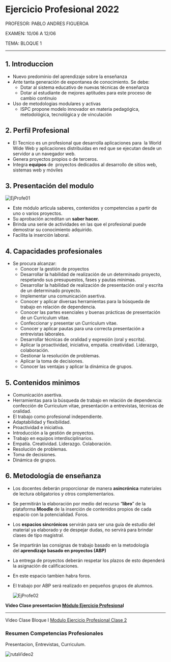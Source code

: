 # Ejercicio Profesional 2022

PROFESOR: PABLO ANDRES FIGUEROA

EXAMEN: 10/06 A 12/06

TEMA: BLOQUE 1

---

## ****1. Introduccion****

- Nuevo predominio del aprendizaje sobre la enseñanza
- Ante tanta generación de expontanea de conocimiento. Se debe:
    - Dotar al sistema educativo de nuevas técnicas de enseñanza
    - Dotar al estudiante de mejores aptitudes para este proceso de cambio continuio
- Uso de metodologias modulares y activas
    - ISPC propone modelo innovador en materia pedagógica, metodológica, tecnológica y de vinculación

## ****2. Perfil Profesional****

- El Tecnico es un profesional que desarrolla aplicaciones para  la World Wide Web y aplicaciones distribuidas en red que se ejecutan desde un servidor a un navegador web.
- Genera proyectos propios o de terceros.
- Integra **equipos** de  proyectos dedicados al desarrollo de sitios web, sistemas web y móviles

## ****3. Presentación del modulo****

 ![EjProfe01](https://user-images.githubusercontent.com/95265001/184467397-dd2d50eb-0323-48c2-8dd0-26169d972f5a.png)


- Este módulo articula saberes, contenidos y competencias a partir de uno o varios proyectos.
- Su aprobación acreditan un **saber hacer.**
- Brinda una serie de actividades en las que el profesional puede demostrar su conocimiento adquirido.
- Facilita la inserción laboral.

## ****4. Capacidades profesionales****

- Se procura alcanzar:
    - Conocer la gestión de proyectos
    - Desarrollar la habilidad de realización de un determinado proyecto, respetando sus presupuestos, fases y pautas mínimas.
    - Desarrollar la habilidad de realización de presentación oral y escrita de un determinado proyecto.
    - Implementar una comunicación asertiva.
    - Conocer y aplicar diversas herramientas para la búsqueda de trabajo en relación de dependencia.
    - Conocer las partes esenciales y buenas prácticas de presentación de un Curriculum vitae.
    - Confeccionar y presentar un Curriculum vitae.
    - Conocer y aplicar pautas para una correcta presentación a entrevistas laborales.
    - Desarrollar técnicas de oralidad y expresión (oral y escrita).
    - Aplicar la proactividad, iniciativa, empatía. creatividad. Liderazgo, colaboración.
    - Gestionar la resolución de problemas.
    - Aplicar la toma de decisiones.
    - Conocer las ventajas y aplicar la dinámica de grupos.

## ****5. Contenidos minimos****

- Comunicación asertiva.
- Herramientas para la búsqueda de trabajo en relación de dependencia: confección de Curriculum vitae, presentación a entrevistas, técnicas de oralidad.
- El trabajo como profesional independiente.
- Adaptabilidad y flexibilidad.
- Proactividad e iniciativa.
- Introducción a la gestión de proyectos.
- Trabajo en equipos interdisciplinarios.
- Empatía. Creatividad. Liderazgo. Colaboración.
- Resolución de problemas.
- Toma de decisiones.
- Dinámica de grupos.

## ****6. Metodología de enseñanza****

- Los docentes deberán proporcionar de manera **asincrónica** materiales de lectura obligatorios y otros complementarios.
- Se permitirán la elaboración por medio del recurso “**libro**” de la plataforma **Moodle** de la inserción de contenidos propios de cada espacio con la potencialidad. Foros.
- Los **espacios sincrónicos** servirán para ser una guía de estudio del material ya elaborado y de despejar dudas, no servirá para brindar clases de tipo magistral.
- Se impartirán las consignas de trabajo basado en la metodología del **aprendizaje basado en proyectos (ABP)**
- La entrega de proyectos deberán respetar los plazos de esto dependerá la asignación de calificaciones.
- En este espacio tambien habra foros.
- El trabajo por ABP será realizado en pequeños grupos de alumnos.

   ![EjProfe02](https://user-images.githubusercontent.com/95265001/184467422-066ac06d-e90d-462a-9a6a-4bdc0da60753.png)

 
**Video Clase presentacion [Módulo Ejercicio Profesiona](https://youtu.be/V-HEDblRN_Q)l**

__________________________________________________________________

Video Clase Bloque I [Modulo Ejercicio Profesional Clase 2](https://www.youtube.com/watch?v=fOIfFXeodF4&ab_channel=PabloFigueroa)

### Resumen Competencias Profesionales

Presentacion, Entrevistas, Curriculum.

![rutaVideo2](https://user-images.githubusercontent.com/95265001/184467591-5aada825-b174-46dc-8fd4-0912389a0412.png)


